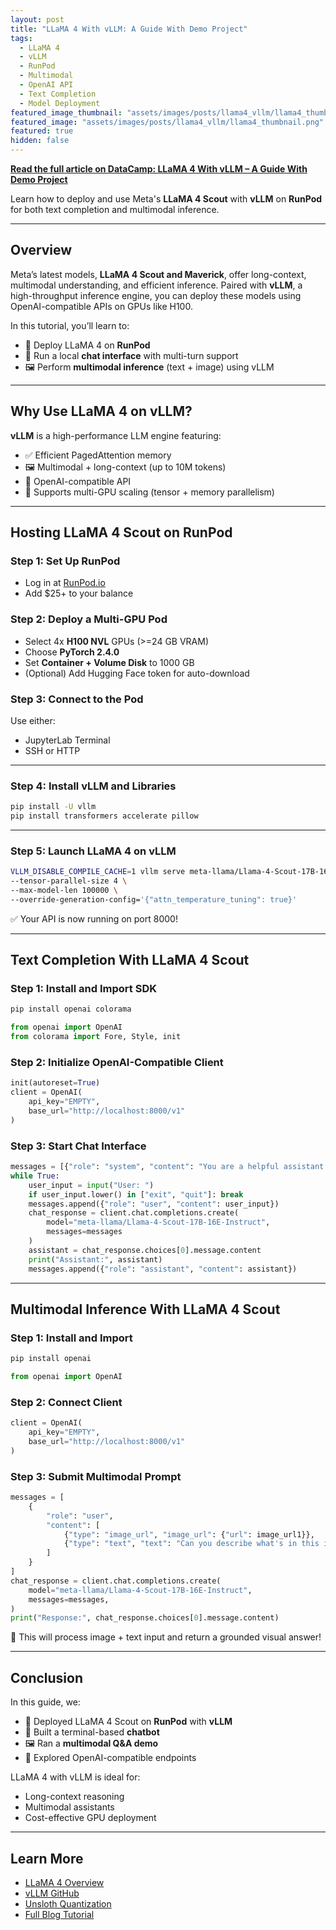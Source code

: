 ```yaml
---
layout: post
title: "LLaMA 4 With vLLM: A Guide With Demo Project"
tags:
  - LLaMA 4
  - vLLM
  - RunPod
  - Multimodal
  - OpenAI API
  - Text Completion
  - Model Deployment
featured_image_thumbnail: "assets/images/posts/llama4_vllm/llama4_thumbnail.png"
featured_image: "assets/images/posts/llama4_vllm/llama4_thumbnail.png"
featured: true
hidden: false
---
```


**[Read the full article on DataCamp: LLaMA 4 With vLLM – A Guide With Demo Project](https://www.datacamp.com/tutorial/llama-4-vllm)**

Learn how to deploy and use Meta's **LLaMA 4 Scout** with **vLLM** on **RunPod** for both text completion and multimodal inference.

---

## Overview

Meta’s latest models, **LLaMA 4 Scout and Maverick**, offer long-context, multimodal understanding, and efficient inference. Paired with **vLLM**, a high-throughput inference engine, you can deploy these models using OpenAI-compatible APIs on GPUs like H100.

In this tutorial, you’ll learn to:

- 🚀 Deploy LLaMA 4 on **RunPod**
- 💬 Run a local **chat interface** with multi-turn support
- 🖼 Perform **multimodal inference** (text + image) using vLLM

---

## Why Use LLaMA 4 on vLLM?

**vLLM** is a high-performance LLM engine featuring:

- ✅ Efficient PagedAttention memory
- 🖼 Multimodal + long-context (up to 10M tokens)
- 🔄 OpenAI-compatible API
- 🧠 Supports multi-GPU scaling (tensor + memory parallelism)

---

## Hosting LLaMA 4 Scout on RunPod

### Step 1: Set Up RunPod

- Log in at [RunPod.io](https://www.runpod.io)
- Add $25+ to your balance

### Step 2: Deploy a Multi-GPU Pod

- Select 4x **H100 NVL** GPUs (>=24 GB VRAM)
- Choose **PyTorch 2.4.0**
- Set **Container + Volume Disk** to 1000 GB
- (Optional) Add Hugging Face token for auto-download

### Step 3: Connect to the Pod

Use either:

- JupyterLab Terminal
- SSH or HTTP

---

### Step 4: Install vLLM and Libraries

```bash
pip install -U vllm
pip install transformers accelerate pillow
```

---

### Step 5: Launch LLaMA 4 on vLLM

```bash
VLLM_DISABLE_COMPILE_CACHE=1 vllm serve meta-llama/Llama-4-Scout-17B-16E-Instruct \
--tensor-parallel-size 4 \
--max-model-len 100000 \
--override-generation-config='{"attn_temperature_tuning": true}'
```

✅ Your API is now running on port 8000!

---

## Text Completion With LLaMA 4 Scout

### Step 1: Install and Import SDK

```bash
pip install openai colorama
```

```python
from openai import OpenAI
from colorama import Fore, Style, init
```

### Step 2: Initialize OpenAI-Compatible Client

```python
init(autoreset=True)
client = OpenAI(
    api_key="EMPTY",
    base_url="http://localhost:8000/v1"
)
```

### Step 3: Start Chat Interface

```python
messages = [{"role": "system", "content": "You are a helpful assistant."}]
while True:
    user_input = input("User: ")
    if user_input.lower() in ["exit", "quit"]: break
    messages.append({"role": "user", "content": user_input})
    chat_response = client.chat.completions.create(
        model="meta-llama/Llama-4-Scout-17B-16E-Instruct",
        messages=messages
    )
    assistant = chat_response.choices[0].message.content
    print("Assistant:", assistant)
    messages.append({"role": "assistant", "content": assistant})
```

---

## Multimodal Inference With LLaMA 4 Scout

### Step 1: Install and Import

```bash
pip install openai
```

```python
from openai import OpenAI
```

### Step 2: Connect Client

```python
client = OpenAI(
    api_key="EMPTY",
    base_url="http://localhost:8000/v1"
)
```

### Step 3: Submit Multimodal Prompt

```python
messages = [
    {
        "role": "user",
        "content": [
            {"type": "image_url", "image_url": {"url": image_url1}},
            {"type": "text", "text": "Can you describe what's in this image?"}
        ]
    }
]
chat_response = client.chat.completions.create(
    model="meta-llama/Llama-4-Scout-17B-16E-Instruct",
    messages=messages,
)
print("Response:", chat_response.choices[0].message.content)
```

📸 This will process image + text input and return a grounded visual answer!

---

## Conclusion

In this guide, we:

- 🚀 Deployed LLaMA 4 Scout on **RunPod** with **vLLM**
- 💬 Built a terminal-based **chatbot**
- 🖼 Ran a **multimodal Q&A demo**
- 🧪 Explored OpenAI-compatible endpoints

LLaMA 4 with vLLM is ideal for:

- Long-context reasoning
- Multimodal assistants
- Cost-effective GPU deployment

---

## Learn More

- [LLaMA 4 Overview](https://huggingface.co/meta-llama)
- [vLLM GitHub](https://github.com/vllm-project/vllm)
- [Unsloth Quantization](https://unsloth.ai/)
- [Full Blog Tutorial](https://www.datacamp.com/tutorial/llama-4-vllm)
